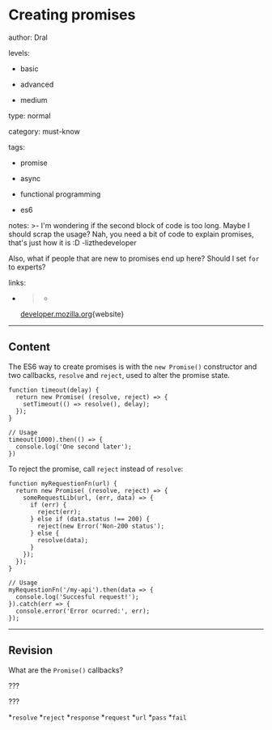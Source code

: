 # Creating promises
author: Dral

levels:

  - basic

  - advanced

  - medium

type: normal

category: must-know

tags:

  - promise

  - async

  - functional programming

  - es6

notes: >-
  I'm wondering if the second block of code is too long. Maybe I should scrap
  the usage?
  Nah, you need a bit of code to explain promises, that's just how it is :D -lizthedeveloper


  Also, what if people that are new to promises end up here? Should I set `for`
  to experts?

links:

  - >-
    [developer.mozilla.org](https://developer.mozilla.org/en/docs/Web/JavaScript/Reference/Global_Objects/Promise){website}

---
## Content

The ES6 way to create promises is with the `new Promise()` constructor and two callbacks, `resolve` and `reject`, used to alter the promise state.

```
function timeout(delay) {
  return new Promise( (resolve, reject) => {
    setTimeout(() => resolve(), delay);
  });
}

// Usage
timeout(1000).then(() => {
  console.log('One second later');
})
```

To reject the promise, call `reject` instead of `resolve`:

```
function myRequestionFn(url) {
  return new Promise( (resolve, reject) => {
    someRequestLib(url, (err, data) => {
      if (err) {
        reject(err);
      } else if (data.status !== 200) {
        reject(new Error('Non-200 status');
      } else {
        resolve(data);
      }
    });
  });
}

// Usage
myRequestionFn('/my-api').then(data => {
  console.log('Succesful request!');
}).catch(err => {
  console.error('Error ocurred:', err);
});
```

---
## Revision

What are the `Promise()` callbacks?

???

???

*`resolve`
*`reject`
*`response`
*`request`
*`url`
*`pass`
*`fail`
